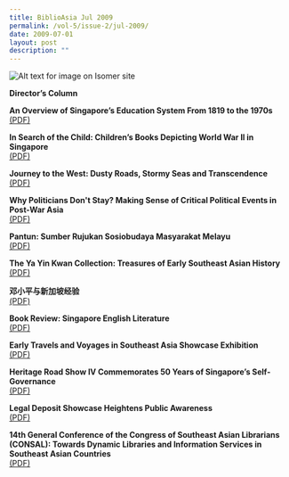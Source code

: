 ```yaml
---
title: BiblioAsia Jul 2009
permalink: /vol-5/issue-2/jul-2009/
date: 2009-07-01
layout: post
description: ""
---
```

![Alt text for image on Isomer site](/images/covers/ba5-2.jpg)

**Director’s Column**

**An Overview of Singapore’s Education System From 1819 to the 1970s** <br>
[(PDF)](/files/pdf/vol-5/issue-2/v5-issue2_EducationSystem.pdf)

**In Search of the Child: Children’s Books Depicting World War II in Singapore** <br>
[(PDF)](/files/pdf/vol-5/issue-2/v5-issue2_ChildrenBooks.pdf)

**Journey to the West: Dusty Roads, Stormy Seas and Transcendence** <br>
[(PDF)](/files/pdf/vol-5/issue-2/v5-issue2_JourneyWest.pdf)

**Why Politicians Don't Stay? Making Sense of Critical Political Events in Post-War Asia** <br>
[(PDF)](/files/pdf/vol-5/issue-2/v5-issue2_CriticalPolitical.pdf)

**Pantun: Sumber Rujukan Sosiobudaya Masyarakat Melayu** <br>
[(PDF)](/files/pdf/vol-5/issue-2/v5-issue2_PantunSumber.pdf)

**The Ya Yin Kwan Collection: Treasures of Early Southeast Asian History** <br>
[(PDF)](/files/pdf/vol-5/issue-2/v5-issue2_YaYinKwan.pdf)

**邓小平与新加坡经验** <br>
[(PDF)](/files/pdf/vol-5/issue-2/v5-issue2_Chinese.pdf)

**Book Review: Singapore English Literature** <br>
[(PDF)](/files/pdf/vol-5/issue-2/v5-issue2_EnglishLiterature.pdf)

**Early Travels and Voyages in Southeast Asia Showcase Exhibition** <br>
[(PDF)](/files/pdf/vol-5/issue-2/v5-issue2_TravelsVoyages.pdf)

**Heritage Road Show IV Commemorates 50 Years of Singapore’s Self-Governance** <br>
[(PDF)](/files/pdf/vol-5/issue-2/V5-issue2_HeritageRoad.pdf)

**Legal Deposit Showcase Heightens Public Awareness** <br>
[(PDF)](/files/pdf/vol-5/issue-2/v5-issue2_LegalDeposit.pdf)

**14th General Conference of the Congress of Southeast Asian Librarians (CONSAL): Towards Dynamic Libraries and Information Services in Southeast Asian Countries** <br>
[(PDF)](/files/pdf/vol-5/issue-2/v5-issue2_DynamicLibraries.pdf)